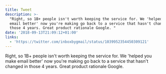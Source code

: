 ```yaml
---
title: Tweet
description: >-
  "Right, so 1B+ people isn't worth keeping the service for. We 'helped you make
  email better' now you're making go back to a service that hasn't changed in
  those 4 years. Great product rationale Google. "
date: '2018-09-13T21:09:12+01:00'
links:
  - 'https://twitter.com/inboxbygmail/status/1039952354450309121'
---
```

Right, so 1B+ people isn't worth keeping the service for. We 'helped you make email better' now you're making go back to a service that hasn't changed in those 4 years. Great product rationale Google. 
